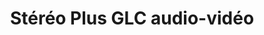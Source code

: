 ---
title: "Stéréo Plus GLC audio-vidéo"
url: /mont-laurier/stereo-plus-glc-audio-video/
shop: electronics
---